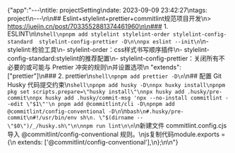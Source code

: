 {"app":"---\ntitle: projectSetting\ndate: 2023-09-09 23:42:27\ntags: project\n---\n\n## Eslint+stylelint+prettier+commitlint规范项目开发\n> https://juejin.cn/post/7033552881374461960\n\n### 1. ESLINT\n\n```shell\npnpm add stylelint stylelint-order stylelint-config-standard  stylelint-config-prettier -D\n\nnpx eslint --init\n```\n- stylelint:检验工具\n- stylelint-order：css样式书写顺序插件\n- stylelint-config-standard:stylelint的推荐配置\n- stylelint-config-prettier：关闭所有不必要的或可能与 Prettier 冲突的规则\n并设置选项\n  \"extends\": [\"prettier\"]\n### 2. prettier\n```shell\npnpm add prettier -D\n```\n## 配置 Git Husky 代码提交约束\n```shell\npnpm add husky -D\nnpx huxky install\npnpm pkg set scripts.prepare=\"husky install\"\nnpx husky add .husky/pre-commit\nnpx husky add .husky/commit-msg 'npx --no-install commitlint --edit \"$1\"'\n pnpm add @commitlint/cli -D\npnpm add @commitlint/config-conventional -D\n```\n```bash\n#.husky/pre-commit\n#!/usr/bin/env sh\n. \"$(dirname -- \"$0\")/_/husky.sh\"\n\nnpm run lint\n\n```\n新建文件 commitlint.config.cjs 导入 @commitlint/config-conventional 规则。\njs复制代码module.exports = {\n  extends: ['@commitlint/config-conventional'],\n};\n\n"}